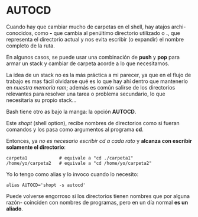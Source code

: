 # AUTOCD

Cuando hay que cambiar mucho de carpetas en el shell, hay atajos
 archi-conocidos, como __-__ que cambia al penúltimo directorio utilizado o
 __.__, que representa el directorio actual y nos evita escribir (o expandir) el
 nombre completo de la ruta.

En algunos casos, se puede usar una combinación de __push__ y __pop__ para armar
 un stack y cambiar de carpeta acorde a lo que necesitamos. 

La idea de un stack no es la más práctica a mi parecer, ya que en el flujo de 
 trabajo es mas fácil olvidarse qué es lo que hay ahí dentro que mantenerlo en 
 _nuestra memoria ram_; además es común salirse de los directorios relevantes 
 para resolver una tarea o problema secundario, lo que necesitaría su propio stack...

Bash tiene otro as bajo la manga: la opción __AUTOCD__.

Este _shopt_ (shell option), recibe nombres de directorios como si fueran
comandos y los pasa como argumentos al programa __cd__.

Entonces, ya _no es necesario escribir cd a cada rato_ y __alcanza con escribir
solamente el directorio__:

    carpeta1            # equivale a "cd ./carpeta1"
    /home/yo/carpeta2   # equivale a "cd /home/yo/carpeta2"

Yo lo tengo como alias y lo invoco cuando lo necesito:

    alias AUTOCD='shopt -s autocd'

Puede volverse engorroso si los directorios tienen nombres que por alguna razón-
 coinciden con nombres de programas, pero en un día normal __es un aliado__.
